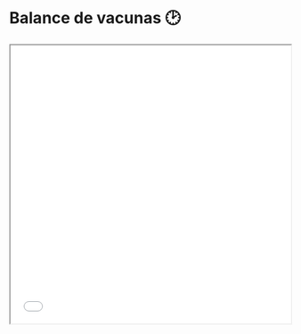 # Balance de vacunas 🕑

<iframe src="/uploads/media/default/0001/01/540cb75550adf33f281f29132dddd14fded85bfc.pdf" width="100%" height="500px">
</iframe>